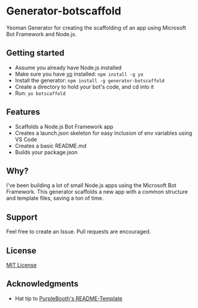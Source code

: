 # Generator-botscaffold

Yeoman Generator for creating the scaffolding of an app using Microsoft Bot Framework and Node.js. 

## Getting started
- Assume you already have Node.js installed
- Make sure you have [yo](https://github.com/yeoman/yo) installed:
    `npm install -g yo`
- Install the generator: `npm install -g generator-botscaffold`
- Create a directory to hold your bot's code, and cd into it
- Run: `yo botscaffold`

## Features

- Scaffolds a Node.js Bot Framework app
- Creates a launch.json skeleton for easy inclusion of env variables using VS Code
- Creates a basic README.md
- Builds your package.json

## Why?

I've been building a lot of small Node.js apps using the Microsoft Bot Framework. This generator scaffolds a new app with a common structure and template files, saving a ton of time. 

## Support

Feel free to create an Issue. Pull requests are encouraged.

## License
[MIT License](http://en.wikipedia.org/wiki/MIT_License)

## Acknowledgments

* Hat tip to [PurpleBooth's README-Template](https://gist.github.com/PurpleBooth/109311bb0361f32d87a2)
